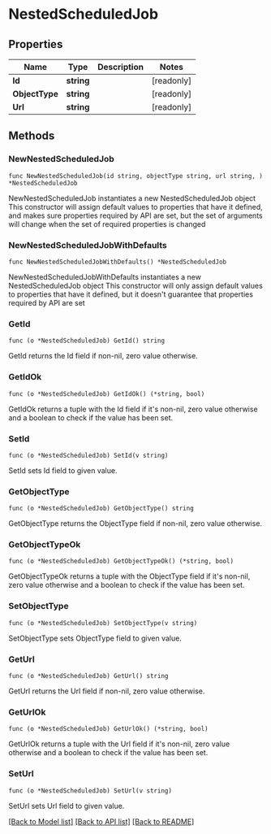 # NestedScheduledJob

## Properties

Name | Type | Description | Notes
------------ | ------------- | ------------- | -------------
**Id** | **string** |  | [readonly] 
**ObjectType** | **string** |  | [readonly] 
**Url** | **string** |  | [readonly] 

## Methods

### NewNestedScheduledJob

`func NewNestedScheduledJob(id string, objectType string, url string, ) *NestedScheduledJob`

NewNestedScheduledJob instantiates a new NestedScheduledJob object
This constructor will assign default values to properties that have it defined,
and makes sure properties required by API are set, but the set of arguments
will change when the set of required properties is changed

### NewNestedScheduledJobWithDefaults

`func NewNestedScheduledJobWithDefaults() *NestedScheduledJob`

NewNestedScheduledJobWithDefaults instantiates a new NestedScheduledJob object
This constructor will only assign default values to properties that have it defined,
but it doesn't guarantee that properties required by API are set

### GetId

`func (o *NestedScheduledJob) GetId() string`

GetId returns the Id field if non-nil, zero value otherwise.

### GetIdOk

`func (o *NestedScheduledJob) GetIdOk() (*string, bool)`

GetIdOk returns a tuple with the Id field if it's non-nil, zero value otherwise
and a boolean to check if the value has been set.

### SetId

`func (o *NestedScheduledJob) SetId(v string)`

SetId sets Id field to given value.


### GetObjectType

`func (o *NestedScheduledJob) GetObjectType() string`

GetObjectType returns the ObjectType field if non-nil, zero value otherwise.

### GetObjectTypeOk

`func (o *NestedScheduledJob) GetObjectTypeOk() (*string, bool)`

GetObjectTypeOk returns a tuple with the ObjectType field if it's non-nil, zero value otherwise
and a boolean to check if the value has been set.

### SetObjectType

`func (o *NestedScheduledJob) SetObjectType(v string)`

SetObjectType sets ObjectType field to given value.


### GetUrl

`func (o *NestedScheduledJob) GetUrl() string`

GetUrl returns the Url field if non-nil, zero value otherwise.

### GetUrlOk

`func (o *NestedScheduledJob) GetUrlOk() (*string, bool)`

GetUrlOk returns a tuple with the Url field if it's non-nil, zero value otherwise
and a boolean to check if the value has been set.

### SetUrl

`func (o *NestedScheduledJob) SetUrl(v string)`

SetUrl sets Url field to given value.



[[Back to Model list]](../README.md#documentation-for-models) [[Back to API list]](../README.md#documentation-for-api-endpoints) [[Back to README]](../README.md)


